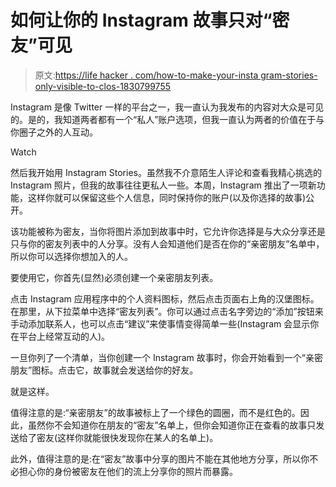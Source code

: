 # 如何让你的 Instagram 故事只对“密友”可见

> 原文:[https://life hacker . com/how-to-make-your-insta gram-stories-only-visible-to-clos-1830799755](https://lifehacker.com/how-to-make-your-instagram-stories-only-visible-to-clos-1830799755)

Instagram 是像 Twitter 一样的平台之一，我一直认为我发布的内容对大众是可见的。是的，我知道两者都有一个“私人”账户选项，但我一直认为两者的价值在于与你圈子之外的人互动。

Watch

然后我开始用 Instagram Stories。虽然我不介意陌生人评论和查看我精心挑选的 Instagram 照片，但我的故事往往更私人一些。本周，Instagram 推出了一项新功能，这样你就可以保留这些个人信息，同时保持你的账户(以及你选择的故事)公开。

该功能被称为密友，当你将图片添加到故事中时，它允许你选择是与大众分享还是只与你的密友列表中的人分享。没有人会知道他们是否在你的“亲密朋友”名单中，所以你可以选择你想加入的人。

要使用它，你首先(显然)必须创建一个亲密朋友列表。

点击 Instagram 应用程序中的个人资料图标，然后点击页面右上角的汉堡图标。在那里，从下拉菜单中选择“密友列表”。你可以通过点击名字旁边的“添加”按钮来手动添加联系人，也可以点击“建议”来使事情变得简单一些(Instagram 会显示你在平台上经常互动的人)。

一旦你列了一个清单，当你创建一个 Instagram 故事时，你会开始看到一个“亲密朋友”图标。点击它，故事就会发送给你的好友。

就是这样。

值得注意的是:“亲密朋友”的故事被标上了一个绿色的圆圈，而不是红色的。因此，虽然你不会知道你在朋友的“密友”名单上，但你会知道你正在查看的故事只发送给了密友(这样你就能很快发现你在某人的名单上)。

此外，值得注意的是:在“密友”故事中分享的图片不能在其他地方分享，所以你不必担心你的身份被密友在他们的流上分享你的照片而暴露。